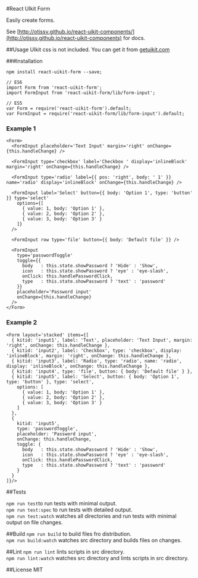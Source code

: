 #React UIkit Form

Easily create forms.

See [http://otissv.github.io/react-uikit-components/](http://otissv.github.io/react-uikit-components) for docs.


##Usage
UIkit css is not included. You can get it from [getuikit.com](http://getuikit.com/)


###Installation

    npm install react-uikit-form --save;

    // ES6
    import Form from 'react-uikit-form';
    import FormInput from 'react-uikit-form/lib/form-input';

    // ES5
    var Form = require('react-uikit-form').default;
    var FormInput = require('react-uikit-form/lib/form-input').default;


### Example 1
```
<Form>
  <FormInput placeholder='Text Input' margin='right' onChange={this.handleChange} />

  <FormInput type='checkbox' label='Checkbox ' display='inlineBlock' margin='right' onChange={this.handleChange} />

  <FormInput type='radio' label={{ pos: 'right', body: ' 1' }} name='radio' display='inlineBlock' onChange={this.handleChange} />

  <FormInput label='Select' button={{ body: 'Option 1', type: 'button' }} type='select'
    options={[
      { value: 1, body: 'Option 1' },
      { value: 2, body: 'Option 2' },
      { value: 3, body: 'Option 3' }
    ]}
  />

  <FormInput row type='file' button={{ body: 'Default file' }} />

  <FormInput
    type='passwordToggle'
    toggle={{
      body   : this.state.showPassword ? 'Hide' : 'Show',
      icon   : this.state.showPassword ? 'eye' : 'eye-slash',
      onClick: this.handlePasswordClick,
      type   : this.state.showPassword ? 'text' : 'password'
    }}
    placeholder='Password input'
    onChange={this.handleChange}
  />
</Form>
```

### Example 2
```
<Form layout='stacked' items={[
  { kitid: 'input1', label: 'Text', placeholder: 'Text Input', margin: 'right', onChange: this.handleChange },
  { kitid: 'input2', label: 'Checkbox', type: 'checkbox', display: 'inlineBlock', margin: 'right', onChange: this.handleChange },
  { kitid: 'input3', label: 'Radio', type: 'radio', name: 'radio', display: 'inlineBlock', onChange: this.handleChange },
  { kitid: 'input4', type: 'file', button: { body: 'Default file' } },
  { kitid: 'input5', label: 'Select', button: { body: 'Option 1', type: 'button' }, type: 'select',
    options: [
      { value: 1, body: 'Option 1' },
      { value: 2, body: 'Option 2' },
      { value: 3, body: 'Option 3' }
    ]
  },
  {
    kitid: 'input5',
    type: 'passwordToggle',
    placeholder: 'Password input',
    onChange: this.handleChange,
    toggle: {
      body   : this.state.showPassword ? 'Hide' : 'Show',
      icon   : this.state.showPassword ? 'eye' : 'eye-slash',
      onClick: this.handlePasswordClick,
      type   : this.state.showPassword ? 'text' : 'password'
    }
  }
]}/>
```
##Tests

`npm run test`to run tests with minimal output.  
`npm run test:spec` to run tests with detailed output.  
`npm run test:watch` watches all directories and run tests with minimal output on file changes.

##Build
`npm run build` to build files fro distribution.  
`npm run build:watch` watches src directory and builds files on changes.

##Lint
`npm run lint` lints scripts in src directory.  
`npm run lint:watch` watches src directory and lints scripts in src directory.

##License
MIT
